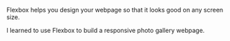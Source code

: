 Flexbox helps you design your webpage so that it looks good on any screen size.

I learned to use Flexbox to build a responsive photo gallery webpage.
